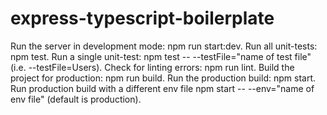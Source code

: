 # express-typescript-boilerplate

Run the server in development mode: npm run start:dev.
Run all unit-tests: npm test.
Run a single unit-test: npm test -- --testFile="name of test file" (i.e. --testFile=Users).
Check for linting errors: npm run lint.
Build the project for production: npm run build.
Run the production build: npm start.
Run production build with a different env file npm start -- --env="name of env file" (default is production).
